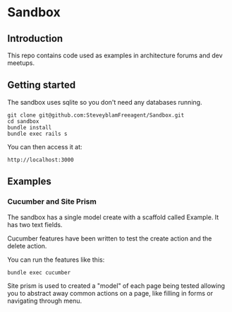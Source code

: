 # Sandbox

## Introduction

This repo contains code used as examples in architecture forums and dev meetups.

## Getting started

The sandbox uses sqlite so you don't need any databases running.

```
git clone git@github.com:SteveyblamFreeagent/Sandbox.git
cd sandbox
bundle install
bundle exec rails s
```

You can then access it at:

```
http://localhost:3000
```

## Examples

### Cucumber and Site Prism

The sandbox has a single model create with a scaffold called Example. It has two text fields.

Cucumber features have been written to test the create action and the delete action.

You can run the features like this:

```
bundle exec cucumber
```

Site prism is used to created a "model" of each page being tested allowing you to abstract away common actions on a page, like filling in forms or navigating through menu.


